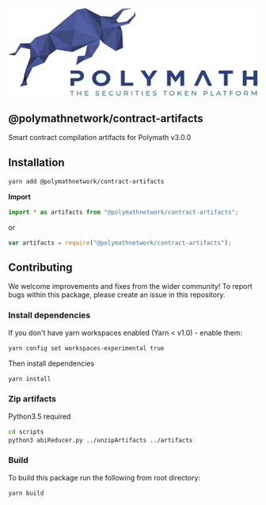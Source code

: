 ![Polymath logo](Polymath.png)

## @polymathnetwork/contract-artifacts

Smart contract compilation artifacts for Polymath v3.0.0

## Installation

```bash
yarn add @polymathnetwork/contract-artifacts
```

**Import**

```typescript
import * as artifacts from "@polymathnetwork/contract-artifacts";
```

or

```javascript
var artifacts = require("@polymathnetwork/contract-artifacts");
```

## Contributing

We welcome improvements and fixes from the wider community! To report bugs within this package, please create an issue in this repository.

### Install dependencies

If you don't have yarn workspaces enabled (Yarn < v1.0) - enable them:

```bash
yarn config set workspaces-experimental true
```

Then install dependencies

```bash
yarn install
```

### Zip artifacts

Python3.5 required

```bash
cd scripts
python3 abiReducer.py ../unzipArtifacts ../artifacts
```

### Build

To build this package run the following from root directory:

```bash
yarn build
```

